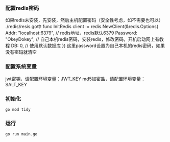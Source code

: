 ### 配置redis密码
如果redis未安装，先安装，然后主机配置密码（安全性考虑，如不需要也可以）
./redis/resis.go中
func InitRedis
client := redis.NewClient(&redis.Options{
		Addr:     "localhost:6379", // redis地址，redis默认6379
		Password: "OkeyDokey",      // 自己本机redis密码，安装redis，修改密码，开机启动网上有教程
		DB:       0,                // 使用默认数据库
	})
这里password设置为自己本机的redis密码，如果没有密码就清空
### 配置系统变量
jwt密钥，请配置环境变量：JWT_KEY
md5加密盐，请配置环境变量：SALT_KEY
### 初始化 
`go mod tidy`
### 运行
`go run main.go`